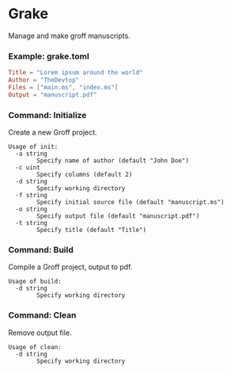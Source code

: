 # Grake

Manage and make groff manuscripts.

### Example: grake.toml

```toml
Title = "Lorem ipsum around the world"
Author = "TheDevtop"
Files = ["main.ms", "index.ms"]
Output = "manuscript.pdf"
```

### Command: Initialize

Create a new Groff project.

```
Usage of init:
  -a string
        Specify name of author (default "John Doe")
  -c uint
        Specify columns (default 2)
  -d string
        Specify working directory
  -f string
        Specify initial source file (default "manuscript.ms")
  -o string
        Specify output file (default "manuscript.pdf")
  -t string
        Specify title (default "Title")
```

### Command: Build

Compile a Groff project, output to pdf.

```
Usage of build:
  -d string
        Specify working directory
```

### Command: Clean

Remove output file.

```
Usage of clean:
  -d string
        Specify working directory
```
